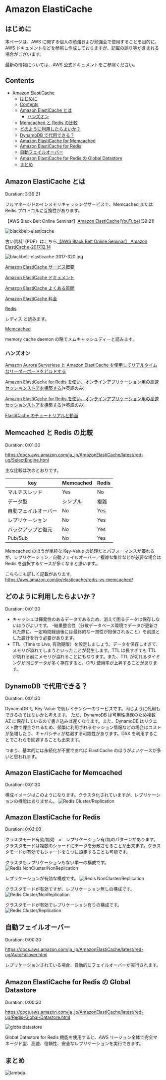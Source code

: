 # Amazon ElastiCache

## はじめに

本ページは、AWS に関する個人の勉強および勉強会で使用することを目的に、AWS ドキュメントなどを参照し作成しておりますが、記載の誤り等が含まれる場合がございます。

最新の情報については、AWS 公式ドキュメントをご参照ください。

## Contents

- [Amazon ElastiCache](#amazon-elasticache)
  - [はじめに](#はじめに)
  - [Contents](#contents)
  - [Amazon ElastiCache とは](#amazon-elasticache-とは)
    - [ハンズオン](#ハンズオン)
  - [Memcached と Redis の比較](#memcached-と-redis-の比較)
  - [どのように利用したらよいか？](#どのように利用したらよいか)
  - [DynamoDB で代用できる？](#dynamodb-で代用できる)
  - [Amazon ElastiCache for Memcached](#amazon-elasticache-for-memcached)
  - [Amazon ElastiCache for Redis](#amazon-elasticache-for-redis)
  - [自動フェイルオーバー](#自動フェイルオーバー)
  - [Amazon ElastiCache for Redis の Global Datastore](#amazon-elasticache-for-redis-の-global-datastore)
  - [まとめ](#まとめ)

## Amazon ElastiCache とは

Duration: 3:39:21

フルマネージドのインメモリキャッシングサービスで、Memcached または Redis プロトコルに互換性があります。

【AWS Black Belt Online Seminar】[Amazon ElastiCache(YouTube)](https://www.youtube.com/watch?v=-NU1U8_fxo4)(39:21)

![blackbelt-elasticache](/images/elasticache/blackbelt-elasticache-320.jpg)

古い資料（PDF）はこちら[【AWS Black Belt Online Seminar】
Amazon ElastiCache-2017.12.14](https://d1.awsstatic.com/webinars/jp/pdf/services/20171214_AWS-Blackbelt-ElastiCache.pdf)

![blackbelt-elasticache-2017-320.jpg](/images/elasticache/blackbelt-elasticache-2017-320.jpg)

[Amazon ElastiCache サービス概要](https://aws.amazon.com/jp/xx/)

[Amazon ElastiCache ドキュメント](https://docs.aws.amazon.com/ja_jp/elasticache/?icmpid=docs_homepage_databases)

[Amazon ElastiCache よくある質問](https://aws.amazon.com/jp/elasticache/faqs/)

[Amazon ElastiCache 料金](https://aws.amazon.com/jp/elasticache/pricing/)

[Redis](https://redis.io/)

レディス と読みます。

[Memcached](http://memcached.org/)

memory cache daemon の略でメムキャッシュディーと読みます｡

### ハンズオン

[Amazon Aurora Serverless と Amazon ElastiCache を使用してリアルタイムなリーダーボードをビルドする](https://aws.amazon.com/jp/getting-started/hands-on/real-time-leaderboard-amazon-aurora-serverless-elasticache/?trk=gs_card)

[Amazon ElastiCache for Redis を使い、オンラインアプリケーション用の高速セッションストアを構築する](https://aws.amazon.com/jp/getting-started/hands-on/building-fast-session-caching-with-amazon-elasticache-for-redis/)(※英語のみ)

[Amazon ElastiCache for Redis を使い、オンラインアプリケーション用の高速セッションストアを構築する](https://aws.amazon.com/jp/getting-started/hands-on/boosting-mysql-database-performance-with-amazon-elasticache-for-redis/)(※英語のみ)

[ElastiCache のチュートリアルと動画](https://docs.aws.amazon.com/ja_jp/AmazonElastiCache/latest/red-ug/Tutorials.html#tutorial-videos)

## Memcached と Redis の比較

Duration: 0:01:30

https://docs.aws.amazon.com/ja_jp/AmazonElastiCache/latest/red-ug/SelectEngine.html

主な比較は次のとおりです。

| key                  | Memcached | Redis |
| -------------------- | --------- | ----- |
| マルチスレッド       | Yes       | No    |
| データ型             | シンプル  | 複雑  |
| 自動フェイルオーバー | No        | Yes   |
| レプリケーション     | No        | Yes   |
| バックアップと復元   | No        | Yes   |
| Pub/Sub              | No        | Yes   |

Memcached のほうが単純な Key-Value の処理だとパフォーマンスが優れるが、レプリケーション／自動フェイルオーバー／複雑な集計などが必要な場合は Redis を選択するケースが多くなると思います。

こちらにも詳しく記載があります。
https://aws.amazon.com/jp/elasticache/redis-vs-memcached/

## どのように利用したらよいか？

Duration: 0:01:30

- キャッシュは揮発性のあるデータであるため、消えて困るデータは保存しないほうがよいです。
-結果整合性（分散データベース環境でデータが更新された際に、一定時間経過後には最終的な一貫性が担保されること）を前提とした設計を行う必要があります。
- TTL（Time to Live, 有効期限）を設定しましょう。データを保存しすぎて、メモリが溢れてしまうといったことが発生します。TTL は長すぎても TTL が切れる前にメモリが溢れることにもなります。また、TTL が切れるタイミングが同じデータが多く存在すると、CPU 使用率が上昇することがあります。

## DynamoDB で代用できる？

Duration: 0:01:30

DynamoDB も Key-Value で低レイテンシーのサービスです。同じように代用もできるのではないかと考えます。
ただ、DynamoDB は可用性担保のため複数 AZ に保存しているので書き込みは遅くなります。また、DynamoDB はリクエスト数で課金されるため、頻繁に利用されるセッション情報などの場合はコストが急増したり、キャパシティが枯渇する可能性があります。DAX を利用することでこれらを回避することも出来ます。

つまり、基本的には永続化が不要であれば ElastiCache のほうがよいケースが多いと思われます。

## Amazon ElastiCache for Memcached

Duration: 0:01:30

構成イメージはこのようになります。クラスタ化されていますが、レプリケーションの機能はありません。
![Redis Cluster/Replication](/images/elasticache/elasticache-memcached-cluster.png)

## Amazon ElastiCache for Redis

Duration: 0:03:00

クラスタモード有効/無効　×　レプリケーション有/無のパターンがあります。
クラスタモードは複数のシャードにデータを分散させることが出来ます。クラスタモードが有効でもシャードを１つに設定することも可能です。

クラスタもレプリケーションもない単一の構成です。
![Redis NonCluster/NonReplication](/images/elasticache/elasticache-redis-nocluster-norep.png)

レプリケーションが有効な構成です。
![Redis NonCluster/Replication](/images/elasticache/elasticache-redis-nocluster-rep.png)

クラスタモードが有効ですが、レプリケーション無しの構成です。
![Redis Cluster/NonReplication](/images/elasticache/elasticache-redis-cluster-norep.png)

クラスタモードが有効でレプリケーション有りの構成です。
![Redis Cluster/Replication](/images/elasticache/elasticache-redis-cluster-rep.png)

## 自動フェイルオーバー

Duration: 0:00:30

https://docs.aws.amazon.com/ja_jp/AmazonElastiCache/latest/red-ug/AutoFailover.html

レプリケーションされている場合、自動的にフェイルオーバーが実行されます。

## Amazon ElastiCache for Redis の Global Datastore

Duration: 0:00:30

https://docs.aws.amazon.com/ja_jp/AmazonElastiCache/latest/red-ug/Redis-Global-Datastore.html

![globaldatastore](/images/elasticache/elasticache-redis-globaldatastore.png)

Global Datastore for Redis 機能を使用すると、AWS リージョン全体で完全マネージド型、高速、信頼性、安全なレプリケーションを実行できます。

## まとめ

![lambda](/images/all/elasticache.png)
